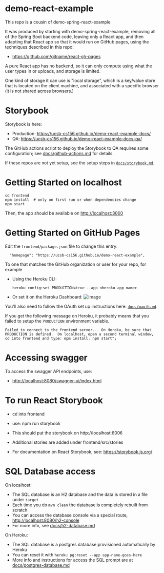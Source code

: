 # demo-react-example

This repo is a cousin of demo-spring-react-example

It was produced by starting with demo-spring-react-example, removing all of the
Spring Boot backend code, leaving only a React app, and then adapting that
React app so that it would run on GitHub pages, using the techniques
described in this repo:

* <https://github.com/gitname/react-gh-pages>

A pure React app has no backend, so it can only compute using what the user types in
or uploads, and storage is limited.  

One kind of storage it can use is "local storage", which is a key/value store that is
located on the client machine, and associated with a specific browser (it is not
shared across browsers.)

# Storybook

Storybook is here:
* Production: <https://ucsb-cs156.github.io/demo-react-example-docs/>
* QA:  <https://ucsb-cs156.github.io/demo-react-example-docs-qa/>

The GitHub actions script to deploy the Storybook to QA requires some configuration; see [docs/github-actions.md](docs/github-actions.md) for details.

If these repos are not yet setup, see the setup steps in [`docs/storybook.md`](docs/storybook.md).


# Getting Started on localhost

```
cd frontend
npm install  # only on first run or when dependencies change
npm start
```

Then, the app should be available on <http://localhost:3000>


# Getting Started on GitHub Pages

Edit the `frontend/package.json` file to change this entry:

```
  "homepage": "https://ucsb-cs156.github.io/demo-react-example",
```

To one that matches the GitHub organization or user for your repo, 
for example 

* Using the Heroku CLI:
  ```
  heroku config:set PRODUCTION=true --app <heroku app name>
  ```
* Or set it on the Heroku Dashboard:
  ![image](https://user-images.githubusercontent.com/1119017/149855768-7b56164a-98f7-4357-b877-da34b7bd9ea4.png)

You'll also need to follow the OAuth set up instructions here: [`docs/oauth.md`](docs/oauth.md).

If you get the following message on Heroku, it probably means that you failed to setup the `PRODUCTION` environment variable.

```
Failed to connect to the frontend server... On Heroku, be sure that PRODUCTION is defined.  On localhost, open a second terminal window, cd into frontend and type: npm install; npm start";
```

# Accessing swagger

To access the swagger API endpoints, use:

* <http://localhost:8080/swagger-ui/index.html>


# To run React Storybook

* cd into frontend
* use: npm run storybook
* This should put the storybook on http://localhost:6006
* Additional stories are added under frontend/src/stories

* For documentation on React Storybook, see: https://storybook.js.org/

# SQL Database access

On localhost:
* The SQL database is an H2 database and the data is stored in a file under `target`
* Each time you do `mvn clean` the database is completely rebuilt from scratch
* You can access the database console via a special route, <http://localhost:8080/h2-console>
* For more info, see [docs/h2-database.md](/docs/h2-database.md)

On Heroku:
* The SQL database is a postgres database provisioned automatically by Heroku
* You can reset it with `heroku pg:reset --app app-name-goes-here`
* More info and instructions for access the SQL prompt are at [docs/postgres-database.md](/docs/postgres-database.md)
